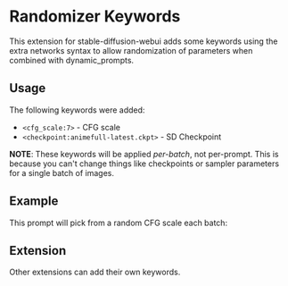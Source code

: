 # Randomizer Keywords
This extension for stable-diffusion-webui adds some keywords using the extra networks syntax to allow randomization of parameters when combined with dynamic_prompts.

## Usage
The following keywords were added:

- `<cfg_scale:7>` - CFG scale
- `<checkpoint:animefull-latest.ckpt>` - SD Checkpoint

**NOTE**: These keywords will be applied *per-batch*, not per-prompt. This is because you can't change things like checkpoints or sampler parameters for a single batch of images.

## Example
This prompt will pick from a random CFG scale each batch:

## Extension
Other extensions can add their own keywords.
